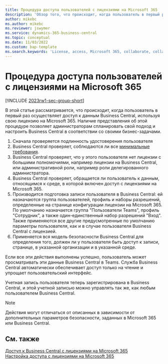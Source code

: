 ```yaml
---
title: Процедура доступа пользователей с лицензиями на Microsoft 365
description: 'Обзор того, что происходит, когда пользователь в первый раз осуществляет доступ к данным Business Central, используя свою лицензию на Microsoft 365.'
author: mikebc
ms.author: mikebc
ms.reviewer: jswymer
ms.service: dynamics-365-business-central
ms.topic: conceptual
ms.date: 11/03/2022
ms.custom: bap-template
ms.search.keywords: 'License, access, Microsoft 365, collaborate, collaboration, Teams, Microsoft Teams'
---
```

# <a name="user-access-flow-for-microsoft-365-licenses"></a>Процедура доступа пользователей с лицензиями на Microsoft 365

[!INCLUDE [2023rw1-sec-group-short](includes/2023rw1-sec-group-short.md)]

В  этой статье рассматривается, что происходит, когда пользователь в первый раз осуществляет доступ к данным Business Central, используя свою лицензию на Microsoft 365. Наличие представления об этой процедуре позволяет администраторам спланировать свой подход и настроить Business Central в соответствии со своими бизнес-задачами.

1. Сначала проверяется подлинность удостоверения пользователя 
2. Business Central проверяет, соблюдаются ли все [минимальные требования](admin-access-with-m365-license.md#minimum-requirements).
3. Business Central проверяет, что у этого пользователя нет лицензии с большими полномочиями, например лицензии на Business Central, или административной роли, например роли делегированного администратора. 
4. Business Central проверяет, обращается ли пользователь к данным, относящимся к среде, в которой включен доступ с лицензиями на Microsoft 365. 
5. Производится подготовка записи пользователя в Business Central: ей назначаются группа пользователей, профиль и наборы разрешений, определенные на странице конфигурации лицензии на Microsoft 365. По умолчанию назначается группа "Пользователи Teams", профиль "Сотрудник", а также один-единственный набор разрешений "Вход". Также применяются все другие предусмотренные по умолчанию параметры пользователя, как и в случае пользователя Business Central с лицензией. 
6. Применяется вся модель безопасности Business Central для определения того, должен ли у пользователя быть доступ к записи, странице, в указанной организации и в указанной среде. 

Если все эти действия выполнены успешно, пользователь может просматривать эти данные Business Central в Teams. Служба Business Central автоматически обеспечивает доступ только на чтение и упрощает пользовательский интерфейс. 

Учетная запись пользователя теперь зарегистрирована в Business Central, и этой учетной записью можно управлять так же, как любым пользователем Business Central.

> [!NOTE]
> Действия могут отличаться от описанных в зависимости от дополнительных параметров безопасности, заданных в Microsoft 365 или Business Central.

## <a name="see-also"></a>См. также

[Доступ к Business Central с лицензиями на Microsoft 365](admin-access-with-m365-license.md#minimum-requirements)  
[Настройка доступа с лицензиями на Microsoft 365](admin-access-with-m365-license-setup.md)  

